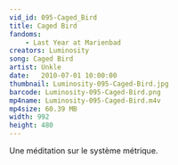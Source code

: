 ```yaml
---
vid_id: 095-Caged_Bird
title: Caged Bird
fandoms:
    - Last Year at Marienbad
creators: Luminosity
song: Caged Bird
artist: Unkle
date:   2010-07-01 10:00:00
thumbnail: Luminosity-095-Caged-Bird.jpg
barcode: Luminosity-095-Caged-Bird.png
mp4name: Luminosity-095-Caged-Bird.m4v
mp4size: 60.39 MB
width: 992
height: 480
---
```


Une méditation sur le système métrique.
  